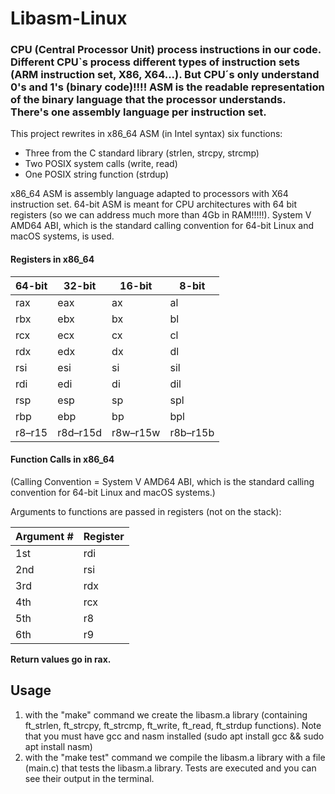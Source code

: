 # Libasm-Linux

### CPU (Central Processor Unit) process instructions in our code. Different CPU`s process different types of instruction sets (ARM instruction set, X86, X64...). But CPU´s only understand 0's and 1's (binary code)!!!! ASM is the readable representation of the binary language that the processor understands. There's one assembly language per instruction set.

This project rewrites in x86_64 ASM (in Intel syntax) six functions:
- Three from the C standard library (strlen, strcpy, strcmp)
- Two POSIX system calls (write, read) 
- One POSIX string function (strdup)

x86_64 ASM is assembly language adapted to processors with X64 instruction set. 64-bit ASM is meant for CPU architectures with 64 bit registers (so we can address much more than 4Gb in RAM!!!!!). System V AMD64 ABI, which is the standard calling convention for 64-bit Linux and macOS systems, is used.

#### Registers in x86_64

| 64-bit | 32-bit | 16-bit | 8-bit |
|--------|--------|--------|-------|
| rax    | eax    | ax     | al    |
| rbx    | ebx    | bx     | bl    |
| rcx    | ecx    | cx     | cl    |
| rdx    | edx    | dx     | dl    |
| rsi    | esi    | si     | sil   |
| rdi    | edi    | di     | dil   |
| rsp    | esp    | sp     | spl   |
| rbp    | ebp    | bp     | bpl   |
| r8–r15 | r8d–r15d | r8w–r15w | r8b–r15b |

#### Function Calls in x86_64
(Calling Convention = System V AMD64 ABI, which is the standard calling convention for 64-bit Linux and macOS systems.)

Arguments to functions are passed in registers (not on the stack):

| Argument # | Register |
|------------|----------|
| 1st        | rdi      |
| 2nd        | rsi      |
| 3rd        | rdx      |
| 4th        | rcx      |
| 5th        | r8       |
| 6th        | r9       |

**Return values go in rax.**

## Usage
1. with the "make" command we create the libasm.a library (containing ft_strlen, ft_strcpy, ft_strcmp, ft_write, ft_read, ft_strdup functions). Note that you must have gcc and nasm installed (sudo apt install gcc && sudo apt install nasm)
2. with the "make test" command we compile the libasm.a library with a file (main.c) that tests the libasm.a library. Tests are executed and you can see their output in the terminal.
